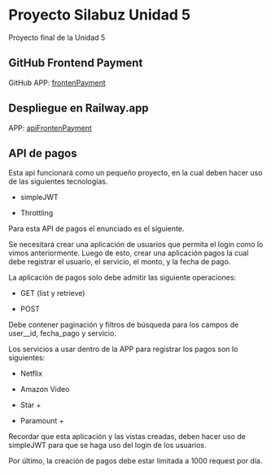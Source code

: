# Proyecto Silabuz Unidad 5

Proyecto final de la Unidad 5

## GitHub Frontend Payment

GitHub APP: [frontenPayment](https://github.com/deyvisnvg/frontendPayment)

## Despliegue en Railway.app

APP: [apiFrontenPayment](https://deyvisnvg.github.io/frontendPayment/)

## API de pagos

Esta api funcionará como un pequeño proyecto, en la cual deben hacer uso de las siguientes tecnologías.

- simpleJWT

- Throttling

Para esta API de pagos el enunciado es el siguiente.

Se necesitará crear una aplicación de usuarios que permita el login como lo vimos anteriormente. Luego de esto, crear una aplicación pagos la cual debe registrar el usuario, el servicio, el monto, y la fecha de pago.

La aplicación de pagos solo debe admitir las siguiente operaciones:

- GET (list y retrieve)

- POST

Debe contener paginación y filtros de búsqueda para los campos de user\_\_id, fecha_pago y servicio.

Los servicios a usar dentro de la APP para registrar los pagos son lo siguientes:

- Netflix

- Amazon Video

- Star +

- Paramount +

Recordar que esta aplicación y las vistas creadas, deben hacer uso de simpleJWT para que se haga uso del login de los usuarios.

Por último, la creación de pagos debe estar limitada a 1000 request por día.
